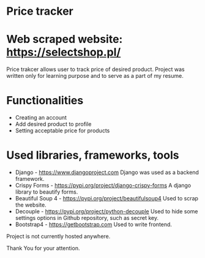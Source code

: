 # Price tracker

# Web scraped website: https://selectshop.pl/

Price trakcer allows user to track price of desired product.
Project was written only for learning purpose and to serve as a part of my resume.

# Functionalities
  - Creating an account
  - Add desired product to profile
  - Setting acceptable price for products

# Used libraries, frameworks, tools
  - Django - https://www.djangoproject.com
    Django was used as a backend framework.
  - Crispy Forms - https://pypi.org/project/django-crispy-forms
    A django library to beautify forms.
  - Beautiful Soup 4 - https://pypi.org/project/beautifulsoup4
    Used to scrap the website.
  - Decouple - https://pypi.org/project/python-decouple
    Used to hide some settings options in Github repository, such as secret key.
  - Bootstrap4 - https://getbootstrap.com
    Used to write frontend.

Project is not currently hosted anywhere.

Thank You for your attention.
